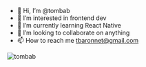 - 👋 Hi, I’m @tombab
- 👀 I’m interested in frontend dev
- 🌱 I’m currently learning React Native
- 💞️ I’m looking to collaborate on anything
- 📫 How to reach me tbaronnet@gmail.com

<p><img align="left" src="https://github-readme-stats.vercel.app/api/top-langs?username=tombab&show_icons=true&locale=en&layout=compact" alt="tombab" /></p>



<!---
tombab/tombab is a ✨ special ✨ repository because its `README.md` (this file) appears on your GitHub profile.
You can click the Preview link to take a look at your changes.
--->

